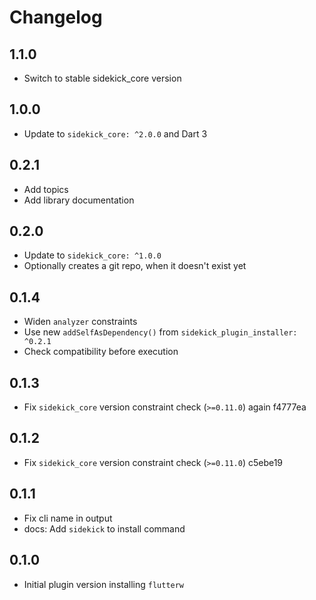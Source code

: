 # Changelog

## 1.1.0
- Switch to stable sidekick_core version

## 1.0.0
- Update to `sidekick_core: ^2.0.0` and Dart 3

## 0.2.1
- Add topics
- Add library documentation

## 0.2.0
- Update to `sidekick_core: ^1.0.0`
- Optionally creates a git repo, when it doesn't exist yet

## 0.1.4

- Widen `analyzer` constraints
- Use new `addSelfAsDependency()` from `sidekick_plugin_installer: ^0.2.1`
- Check compatibility before execution

## 0.1.3

- Fix `sidekick_core` version constraint check (`>=0.11.0`) again f4777ea

## 0.1.2

- Fix `sidekick_core` version constraint check (`>=0.11.0`) c5ebe19

## 0.1.1
- Fix cli name in output
- docs: Add `sidekick` to install command 

## 0.1.0

- Initial plugin version installing `flutterw`